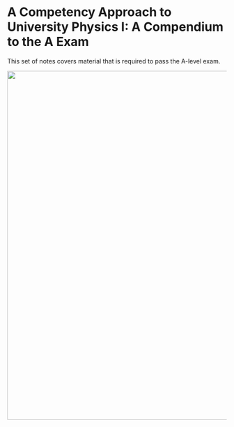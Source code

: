 # A Competency Approach to University Physics I: A Compendium to the A Exam

This set of notes
covers material that is required to pass the A-level exam.

<img src="university-physics-A.png" width="800">
